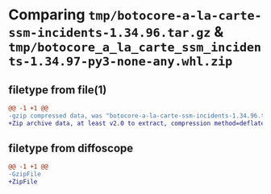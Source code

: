 # Comparing `tmp/botocore-a-la-carte-ssm-incidents-1.34.96.tar.gz` & `tmp/botocore_a_la_carte_ssm_incidents-1.34.97-py3-none-any.whl.zip`

## filetype from file(1)

```diff
@@ -1 +1 @@
-gzip compressed data, was "botocore-a-la-carte-ssm-incidents-1.34.96.tar", last modified: Thu May  2 01:01:38 2024, max compression
+Zip archive data, at least v2.0 to extract, compression method=deflate
```

## filetype from diffoscope

```diff
@@ -1 +1 @@
-GzipFile
+ZipFile
```

